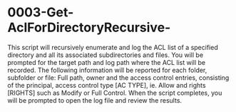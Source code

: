 # 0003-Get-AclForDirectoryRecursive-
This script will recursively enumerate and log the ACL list of a specified directory and all its associated subdirectories and files. You will be prompted for the target path and log path where the ACL list will be recorded. The following information will be reported for each folder, subfolder or file: Full path, owner and the access control entries, consisting of the principal, access control type [AC TYPE], ie. Allow and rights [RIGHTS] such as Modify or Full Control. When the script completes, you will be prompted to open the log file and review the results.
